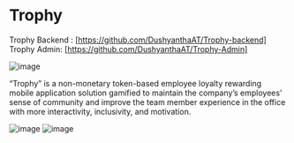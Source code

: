 # Trophy

Trophy Backend : [https://github.com/DushyanthaAT/Trophy-backend] <br>
Trophy Admin: [https://github.com/DushyanthaAT/Trophy-Admin]

![image](https://github.com/disara7/Trophy/assets/129250994/577b9a21-e367-4753-93a5-60a468ef9276)

“Trophy” is a non-monetary token-based employee loyalty rewarding mobile application solution gamified to maintain the company’s employees’ sense of community and improve the team member experience in the office with more interactivity, inclusivity, and motivation.

![image](https://github.com/disara7/Trophy/assets/129250994/b38ff735-4917-4547-93e6-cf9cbc6787dd)
![image](https://github.com/disara7/Trophy/assets/129250994/ef29b975-0bba-483b-a140-754c9274b58b)
